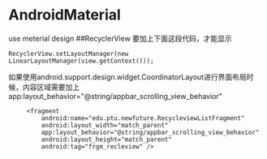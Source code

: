 # AndroidMaterial
use meterial design
##RecyclerView
要加上下面这段代码，才能显示
```
RecyclerView.setLayoutManager(new LinearLayoutManager(view.getContext()));
```
如果使用android.support.design.widget.CoordinatorLayout进行界面布局时候，内容区域需要加上 app:layout_behavior="@string/appbar_scrolling_view_behavior"
```
     <fragment
         android:name="edu.ptu.newfuture.RecycleviewListFragment"
         android:layout_width="match_parent"
         app:layout_behavior="@string/appbar_scrolling_view_behavior"
         android:layout_height="match_parent"
         android:tag="frgm_recleview" />
```